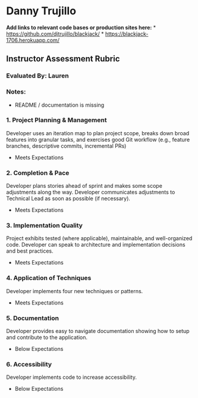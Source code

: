 # Danny Trujillo

**Add links to relevant code bases or production sites here:**
    * https://github.com/djtrujillo/blackjack/
    * https://blackjack-1706.herokuapp.com/

Instructor Assessment Rubric
------------

### Evaluated By: Lauren

### Notes: 

- README / documentation is missing

### 1. Project Planning & Management

Developer uses an iteration map to plan project scope, breaks down broad features into granular tasks, and exercises good Git workflow (e.g., feature branches, descriptive commits, incremental PRs)

- Meets Expectations

### 2. Completion & Pace

Developer plans stories ahead of sprint and makes some scope adjustments along the way. Developer communicates adjustments to Technical Lead as soon as possible (if necessary).

- Meets Expectations

### 3. Implementation Quality

Project exhibits tested (where applicable), maintainable, and well-organized code. Developer can speak to architecture and implementation decisions and best practices.

- Meets Expectations

### 4. Application of Techniques

Developer implements four new techniques or patterns.

- Meets Expectations

### 5. Documentation

Developer provides easy to navigate documentation showing how to setup and contribute to the application.

- Below Expectations

### 6. Accessibility

Developer implements code to increase accessibility.

- Below Expectations
